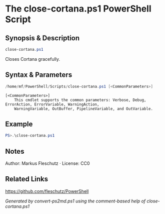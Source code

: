 # The close-cortana.ps1 PowerShell Script

## Synopsis & Description
```powershell
close-cortana.ps1
```

Closes Cortana gracefully.

## Syntax & Parameters
```powershell
/home/mf/PowerShell/Scripts/close-cortana.ps1 [<CommonParameters>]
```

```
[<CommonParameters>]
    This cmdlet supports the common parameters: Verbose, Debug, ErrorAction, ErrorVariable, WarningAction, 
    WarningVariable, OutBuffer, PipelineVariable, and OutVariable.
```

## Example
```powershell
PS>.\close-cortana.ps1
```


## Notes
Author: Markus Fleschutz · License: CC0

## Related Links
https://github.com/fleschutz/PowerShell

*Generated by convert-ps2md.ps1 using the comment-based help of close-cortana.ps1*
